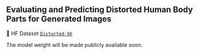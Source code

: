 ## Evaluating and Predicting Distorted Human Body Parts for Generated Images
🤗 HF Dataset [`Distorted-5K`](https://huggingface.co/datasets/RoadQAQ/Distorted-5K)

The model weight will be made publicly available soon.